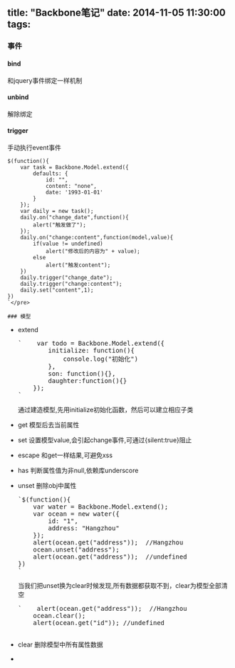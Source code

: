 title: "Backbone笔记"
date: 2014-11-05 11:30:00
tags:
---

### 事件

#### bind

和jquery事件绑定一样机制

#### unbind

解除绑定

#### trigger

手动执行event事件

    $(function(){
        var task = Backbone.Model.extend({
            defaults: {
                id: "",
                content: "none",
                date: '1993-01-01'
            }
        });
        var daily = new task();
        daily.on("change_date",function(){
            alert("触发做了");
        });
        daily.on("change:content",function(model,value){
            if(value != undefined)
                alert("修改后的内容为" + value);
            else
                alert("触发content");
        })
        daily.trigger("change_date");
        daily.trigger("change:content");
        daily.set("content",1);
    })
    `</pre>

    ### 模型

*   extend

    <pre>`    var todo = Backbone.Model.extend({
            initialize: function(){
                console.log("初始化")
            },
            son: function(){},
            daughter:function(){}
        });
    `</pre>

    通过建造模型,先用initialize初始化函数，然后可以建立相应子类

*   get 模型后去当前属性
*   set 设置模型value,会引起change事件,可通过{silent:true}阻止
*   escape 和get一样结果,可避免xss
*   has 判断属性值为非null,依赖库underscore
*   unset 删除obj中属性

    <pre>`$(function(){
        var water = Backbone.Model.extend();
        var ocean = new water({
            id: "1",
            address: "Hangzhou"
        });
        alert(ocean.get("address"));  //Hangzhou
        ocean.unset("address");
        alert(ocean.get("address"));  //undefined
    })
    `</pre>

    当我们把unset换为clear时候发现,所有数据都获取不到，clear为模型全部清空

    <pre>`    alert(ocean.get("address"));  //Hangzhou
        ocean.clear();
        alert(ocean.get("id")); //undefined

*   clear 删除模型中所有属性数据
*
